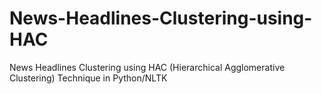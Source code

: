 # News-Headlines-Clustering-using-HAC
News Headlines Clustering using HAC (Hierarchical Agglomerative Clustering) Technique in Python/NLTK
